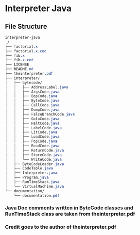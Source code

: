 # Interpreter Java

## File Structure
```css
interpreter-java
./
├── factorial.x
├── factorial.x.cod
├── fib.x
├── fib.x.cod
├── LICENSE
├── README.md
├── theinterpreter.pdf
├── interpreter/
│   ├── bytecode/
│   │   ├── AddressLabel.java
│   │   ├── ArgsCode.java
│   │   ├── BopCode.java
│   │   ├── ByteCode.java
│   │   ├── CallCode.java
│   │   ├── DumpCode.java
│   │   ├── FalseBranchCode.java
│   │   ├── GotoCode.java
│   │   ├── HaltCode.java
│   │   ├── LabelCode.java
│   │   ├── LitCode.java
│   │   ├── LoadCode.java
│   │   ├── PopCode.java
│   │   ├── ReadCode.java
│   │   ├── ReturnCode.java
│   │   ├── StoreCode.java
│   │   └── WriteCode.java
│   ├── ByteCodeLoader.java
│   ├── CodeTable.java
│   ├── Interpreter.java
│   ├── Program.java
│   ├── RunTimeStack.java
│   └── VirtualMachine.java
└── documentation/
    └── documentation.pdf
```

### Java Doc comments written in ByteCode classes and RunTimeStack class are taken from theinterpreter.pdf
### Credit goes to the author of theinterpreter.pdf
